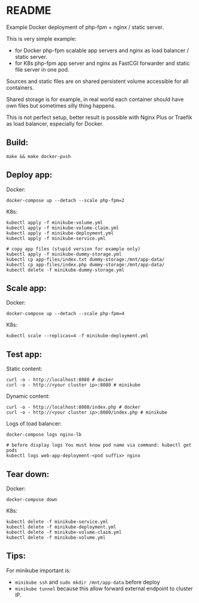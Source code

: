 # README

Example Docker deployment of php-fpm + nginx / static server.

This is very simple example:
* for Docker php-fpm scalable app servers and nginx as load balancer / static server.
* for K8s php-fpm app server and nginx as FastCGI forwarder and static file server in one pod.

Sources and static files are on shared persistent volume accessible for all containers.

Shared storage is for example, in real world each container should have own files but sometimes silly thing happens.

This is not perfect setup, better result is possible with Nginx Plus or Traefik as load balancer, especially for Docker.

## Build:

    make && make docker-push

## Deploy app:

Docker:

    docker-compose up --detach --scale php-fpm=2

K8s:

    kubectl apply -f minikube-volume.yml
    kubectl apply -f minikube-volume-claim.yml
    kubectl apply -f minikube-deployment.yml
    kubectl apply -f minikube-service.yml

    # copy app files (stupid version for example only)
    kubectl apply -f minikube-dummy-storage.yml
    kubectl cp app-files/index.txt dummy-storage:/mnt/app-data/
    kubectl cp app-files/index.php dummy-storage:/mnt/app-data/
    kubectl delete -f minikube-dummy-storage.yml

## Scale app:

Docker:

    docker-compose up --detach --scale php-fpm=4

K8s:

    kubectl scale --replicas=4 -f minikube-deployment.yml

## Test app:


Static content:

    curl -o - http://localhost:8080 # docker
    curl -o - http://<your cluster ip>:8080 # minikube

Dynamic content:

    curl -o - http://localhost:8080/index.php # docker
    curl -o - http://<your cluster ip>:8080/index.php # minikube


Logs of load balancer:

    docker-compose logs nginx-lb

    # before display logs You must know pod name via command: kubectl get pods
    kubectl logs web-app-deployment-<pod suffix> nginx

## Tear down:

Docker:

    docker-compose down

K8s:

    kubectl delete -f minikube-service.yml
    kubectl delete -f minikube-deployment.yml
    kubectl delete -f minikube-volume-claim.yml
    kubectl delete -f minikube-volume.yml

## Tips:

For minikube important is:
* `minikube ssh` and `sudo mkdir /mnt/app-data` before deploy
* `minikube tunnel` because this allow forward external endpoint to cluster IP.
